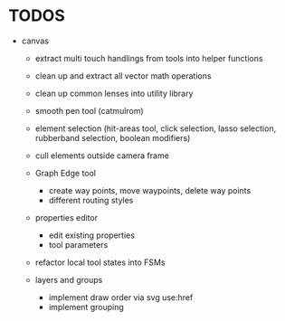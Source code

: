 # TODOS

* canvas
	* extract multi touch handlings from tools into helper functions
	* clean up and extract all vector math operations
	* clean up common lenses into utility library
	* smooth pen tool (catmulrom)

	* element selection (hit-areas tool, click selection, lasso selection, rubberband selection, boolean modifiers)
	* cull elements outside camera frame

	* Graph Edge tool 
		* create way points, move waypoints, delete way points
		* different routing styles

	* properties editor
		* edit existing properties
		* tool parameters

	* refactor local tool states into FSMs
	
	* layers and groups
		* implement draw order via svg use:href
		* implement grouping